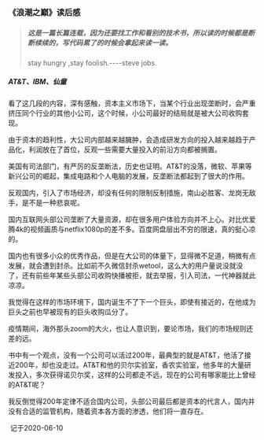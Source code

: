 ### 《浪潮之巅》读后感

> ##### 这是一篇长篇连载，因为还要找工作和看别的技术书，所以读的时候都是断断续续的，写代码累了的时候会拿起来读一读。
>
> stay hungry ,stay foolish.----steve jobs.

##### AT&T、IBM、仙童

看了这几段的内容，深有感触，资本主义市场下，当某个行业出现垄断时，会严重挤压同个行业的其他小公司，这个时候，小公司最好的结局就是被大公司收购套现。

由于资本的趋利性，大公司内部越来越臃肿，会造成研发方向的投入越来越趋于产品化，利润放在了首位，反观一些需要大量投入的前沿方向都被搁置。

美国有司法部门，有严厉的反垄断法，历史也证明。AT&T的没落，微软、苹果等新兴公司的崛起，集成电路和个人电脑的发展，反垄断法都起到了很大的作用。

反观国内，引入了市场经济，却没有任何的限制反制措施，南山必胜客、龙岗无敌手，是不是一种悲哀呢。

国内互联网头部公司垄断了大量资源，却在很多用户体验方向并不上心。对比优爱腾4k的视频画质与netflix1080p的差不多。百度网盘层出不穷的限速，真的挺心凉的。

国内也有很多小众的优秀作品，但是在大公司的体量下，显得微不足道，稍微有点发展，就会遭到封杀。比如前不久微信封杀wetool，这么大的用户量说没就没了，还有前些年某些头部公司收购快播被拒，就去举报，引入司法，一代神器就此凉凉。

我觉得在这样的市场环境下，国内诞生不了下一个巨头，即使有接近的，在他成为巨头之前也早被现有的巨头收购瓜分了。

疫情期间，海外那头zoom的大火，也让人意识到，要论市场，我们的市场规则还差的远。

书中有一个观点，没有一个公司可以活过200年，最典型的就是AT&T，他活了接近200年，却也没走过。AT&T和他的贝尔实验室，香农实验室，他多年的大量研发投入，多次获得诺贝尔奖，这样的公司都走不远，现在的公司有哪家能比上曾经的AT&T呢？

我反倒觉得200年定律不适合国内公司，头部公司最后都是资本的代言人，国内并没有合适的监管机构，随着资本各方面的渗透，他们将一直存在。

​                                                                             记于2020-06-10

